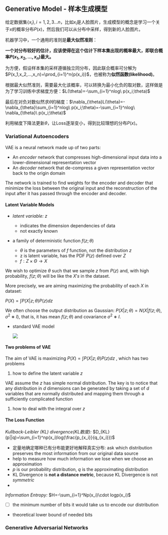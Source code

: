 ## Generative Model - **样本生成模型**

给定数据集$\{x_i\}, i=1,2,3...n$，比如$x_i$是人脸图片，生成模型的概念是学习一个关于$x$的概率分布$P(x)$，然后我们可以从分布中采样，得到新的人脸图片。

机器学习中，一个通用的准则是**最大似然准则**：

**一个对分布较好的估计，应该使得在这个估计下样本集出现的概率最大，即联合概率$P(x_1,x_2,...,x_n)$最大。**

为方便，假设样本集的采样遵循独立同分布，因此联合概率可分解为$P(x_1,x_2,...,x_n)=\prod_{i=1}^n{p(x_i)}$，也被称为**似然函数(likelihood)**。

根据最大似然准则，需要最大化该概率，可以转换为最小化负的取对数，这样做是为了学习训练中求梯度方便：$L(\theta)=-\sum_{i=1}^nlog\ p(x_i;\theta)$

最后在对负对数似然求$\theta$的梯度：$\nabla_{\theta}L(\theta)=-\nabla_{\theta}\sum_{i=1}^nlog\ p(x_i;\theta)=-\sum_{i=1}^nlog\  \nabla_{\theta}\ p(x_i;\theta)$

利用梯度下降法更新$\theta$，让Loss逐渐变小，得到比较理想的分布$P(x)$。

### Variational Autoencoders

VAE is a neural network made up of two parts:

- An *encoder* network that compresses high-dimensional input data into a lower-dimensional representation vector
- An *decoder* network that de-compress a given representation vector back to the origin domain

The network is trained to find weights for the encoder and decoder that minimize the loss between the original input and the reconstruction of the input after it has passed through the encoder and decoder.

#### Latent Variable Models

- *latent variable:* $z$
  - indicates the dimension dependencies of data
  - not exactly known

- a family of deterministic function $f(z;\theta)$ 
  - $\theta$ is the parameters of $f$ function, not the distribution $z$
  - z is latent variable, has the PDF $P(z)$ defined over $Z$
  - $f : Z × Θ → X$

We wish to optimize $\theta$ such that we sample $z$ from $P(z)$ and, with high probability, $f(z;\theta)$ will be like the $X's$ in the dataset.

More precisely, we are aiming maximizing the probability of each $X$ in dataset:

$P(X)=\int P(X|z;\theta)P(z)dz$ 

We often choose the output distribution as Gaussian: $P(X|z; θ) = N (X| f(z; θ), σ^2 ∗ I)$, that is, it has mean $f(z;\theta)$ and covariance $σ^2 ∗ I$.

- standard VAE model

  ![](https://raw.githubusercontent.com/Mingy2018/Markdown-photoes/master/img/20200819214017.png)

#### Two problems of VAE

The aim of VAE is maximizing $P(X)=\int P(X|z;\theta)P(z)dz$ , which has two problems

1. how to define the latent variable $z$

VAE assume the $z$  has simple normal distribution. The key is to notice that any distribution in $d$ dimensions can be generated by taking a set of $d$ variables that are normally distributed and mapping them through a sufficiently complicated function

1. how to deal with the integral over $z$





#### The Loss Function

*Kullback-Leibler (KL) divergence(KL散度):*  $D_{KL}(p||q)=\sum_{i=1}^np(x_i)log(\frac{p_{x_i}}{q_{x_i}})$

- 定量地确定哪种已有分布能更好地解释真实分布: ask which distribution preserves the most information from our original data source
- help to measure how much information we lose when we choose an approximation
- $p$ is our probability distribution, $q$ is the approximating distribution
- KL Divergence is **not a distance metric**, because KL Divergence is not *symmetric*
- 



*Information Entropy:* $H=-\sum_{i=1}^Np(x_i)\cdot logp(x_i)$

- [ ] the minimum number of bits it would take us to encode our distribution

- theoretical lower bound of needed bits

  

### Generative Adversarial Networks






